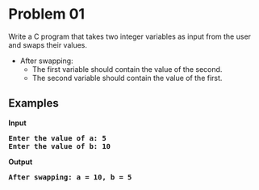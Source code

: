 # Problem 01

Write a C program that takes two integer variables as input from the user and swaps their values.
- After swapping:
  - The first variable should contain the value of the second.
  - The second variable should contain the value of the first.

## Examples
<b>Input<b><br>
<pre>Enter the value of a: 5
Enter the value of b: 10</pre>
<b>Output<b><br>
<pre>After swapping: a = 10, b = 5</pre>
